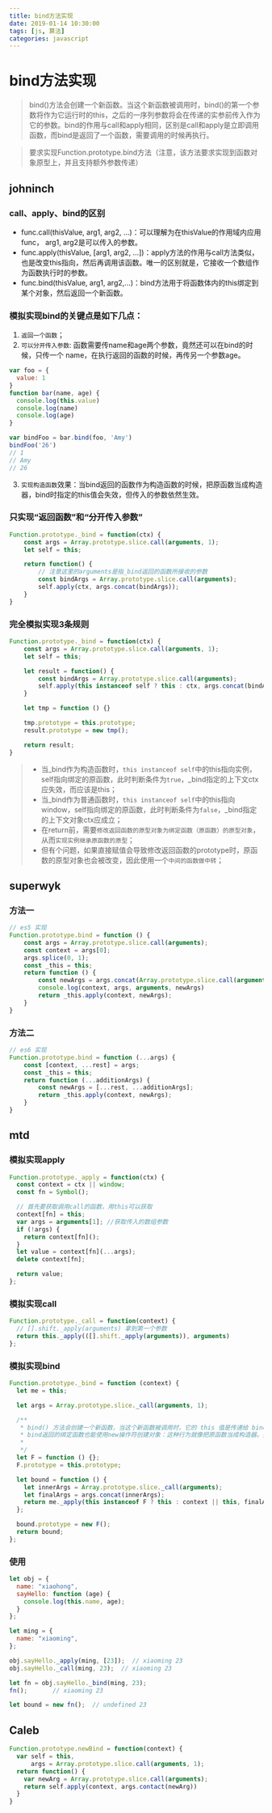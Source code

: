 ```yaml
---
title: bind方法实现
date: 2019-01-14 10:30:00
tags: [js, 算法]
categories: javascript
---
```


# bind方法实现

> bind()方法会创建一个新函数。当这个新函数被调用时，bind()的第一个参数将作为它运行时的this，之后的一序列参数将会在传递的实参前传入作为它的参数。bind的作用与call和apply相同，区别是call和apply是立即调用函数，而bind是返回了一个函数，需要调用的时候再执行。

> 要求实现Function.prototype.bind方法（注意，该方法要求实现到函数对象原型上，并且支持额外参数传递）

## johninch

### call、apply、bind的区别
- func.call(thisValue, arg1, arg2, …)：可以理解为在thisValue的作用域内应用func， arg1, arg2是可以传入的参数。
- func.apply(thisValue, [arg1, arg2, …])：apply方法的作用与call方法类似，也是改变this指向，然后再调用该函数。唯一的区别就是，它接收一个数组作为函数执行时的参数。
- func.bind(thisValue, arg1, arg2,…)：bind方法用于将函数体内的this绑定到某个对象，然后返回一个新函数。

### 模拟实现bind的关键点是如下几点：
1. `返回一个函数`；
2. `可以分开传入参数`: 函数需要传name和age两个参数，竟然还可以在bind的时候，只传一个 name，在执行返回的函数的时候，再传另一个参数age。
```js
var foo = {
  value: 1
}
function bar(name, age) {
  console.log(this.value)
  console.log(name)
  console.log(age)
}

var bindFoo = bar.bind(foo, 'Amy')
bindFoo('26')
// 1
// Amy
// 26
```
3. `实现构造函数`效果：当bind返回的函数作为构造函数的时候，把原函数当成构造器，bind时指定的this值会失效，但传入的参数依然生效。

### 只实现“返回函数”和“分开传入参数”
```js
Function.prototype._bind = function(ctx) {
    const args = Array.prototype.slice.call(arguments, 1);
    let self = this;

    return function() {
        // 注意这里的arguments是指_bind返回的函数所接收的参数
        const bindArgs = Array.prototype.slice.call(arguments);
        self.apply(ctx, args.concat(bindArgs));
    }
}
```
### 完全模拟实现3条规则
```js
Function.prototype._bind = function(ctx) {
    const args = Array.prototype.slice.call(arguments, 1);
    let self = this;

    let result = function() {
        const bindArgs = Array.prototype.slice.call(arguments);
        self.apply(this instanceof self ? this : ctx, args.concat(bindArgs));
    }

    let tmp = function () {}

    tmp.prototype = this.prototype;
    result.prototype = new tmp();

    return result;
}
```
> - 当_bind作为构造函数时，`this instanceof self`中的this指向实例，self指向绑定的原函数，此时判断条件为`true`，_bind指定的上下文ctx应失效，而应该是this；
> - 当_bind作为普通函数时，`this instanceof self`中的this指向window，self指向绑定的原函数，此时判断条件为`false`，_bind指定的上下文对象ctx应成立；
> - 在return前，需要`修改返回函数的原型对象为绑定函数（原函数）的原型对象`，从而`实现实例继承原函数的原型`；
> - 但有个问题，如果直接赋值会导致修改返回函数的prototype时，原函数的原型对象也会被改变，因此使用一个`中间的函数做中转`；

## superwyk
### 方法一
```js
// es5 实现
Function.prototype.bind = function () {
    const args = Array.prototype.slice.call(arguments);
    const context = args[0];
    args.splice(0, 1);
    const _this = this;
    return function () {
        const newArgs = args.concat(Array.prototype.slice.call(arguments));
        console.log(context, args, arguments, newArgs)
        return _this.apply(context, newArgs);
    }
}
```

### 方法二
```js
// es6 实现
Function.prototype.bind = function (...args) {
    const [context, ...rest] = args;
    const _this = this;
    return function (...additionArgs) {
        const newArgs = [...rest, ...additionArgs];
        return _this.apply(context, newArgs);
    }
}
```

## mtd
### 模拟实现apply

```js
Function.prototype._apply = function(ctx) {
  const context = ctx || window;
  const fn = Symbol();

  // 首先要获取调用call的函数，用this可以获取
  context[fn] = this;
  var args = arguments[1]; //获取传入的数组参数
  if (!args) {
    return context[fn]();
  }
  let value = context[fn](...args);
  delete context[fn];

  return value;
};
```

### 模拟实现call

```js
Function.prototype._call = function(context) {
  // [].shift._apply(arguments) 拿到第一个参数
  return this._apply(([].shift._apply(arguments)), arguments)
};
```

### 模拟实现bind

```js
Function.prototype._bind = function (context) {
  let me = this;

  let args = Array.prototype.slice._call(arguments, 1);

  /**
   * bind() 方法会创建一个新函数，当这个新函数被调用时，它的 this 值是传递给 bind() 的第一个参数, 它的参数是 bind() 的其他参数和其原本的参数，
   * bind返回的绑定函数也能使用new操作符创建对象：这种行为就像把原函数当成构造器。提供的this值被忽略，同时调用时的参数被提供给模拟函数
   *
   */
  let F = function () {};
  F.prototype = this.prototype;

  let bound = function () {
    let innerArgs = Array.prototype.slice._call(arguments);
    let finalArgs = args.concat(innerArgs);
    return me._apply(this instanceof F ? this : context || this, finalArgs);
  };

  bound.prototype = new F();
  return bound;
};
```

### 使用
```js
let obj = {
  name: "xiaohong",
  sayHello: function (age) {
    console.log(this.name, age);
  }
};

let ming = {
  name: "xiaoming",
};

obj.sayHello._apply(ming, [23]);  // xiaoming 23
obj.sayHello._call(ming, 23);  // xiaoming 23

let fn = obj.sayHello._bind(ming, 23);
fn();       // xiaoming 23

let bound = new fn();  // undefined 23
```

## Caleb

``` js
Function.prototype.newBind = function(context) {
  var self = this,
      args = Array.prototype.slice.call(arguments, 1);
  return function() {
    var newArg = Array.prototype.slice.call(arguments);
    return self.apply(context, args.contact(newArg))
  }
}

```